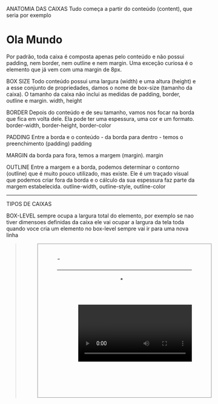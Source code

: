 ANATOMIA DAS CAIXAS
Tudo começa a partir do conteúdo (content), que seria por exemplo <h1>Ola Mundo</h1> 
Por padrão, toda caixa é composta apenas pelo conteúdo e não possui padding, nem border, nem outline e nem margin. 
Uma exceção curiosa é o elemento <body> que já vem com uma margin de 8px.

BOX SIZE
Todo conteúdo possui uma largura (width) e uma altura (height) e a esse conjunto de propriedades, damos o nome de box-size (tamanho da caixa). O tamanho da caixa não inclui as medidas de padding, border, outline e margin.
width, height

BORDER
Depois do conteúdo e de seu tamanho, vamos nos focar na borda que fica em volta dele. Ela pode ter uma espessura, uma cor e um formato.
border-width, border-height, border-color

PADDING
Entre a borda e o conteúdo - da borda para dentro - temos o preenchimento (padding)
padding

MARGIN
da borda para fora, temos a margem (margin).
margin

OUTLINE
Entre a margem e a borda, podemos determinar o contorno (outline) que é muito pouco utilizado, mas existe. Ele é um traçado visual que podemos criar fora da borda e o cálculo da sua espessura faz parte da margem estabelecida.
outline-width, outline-style, outline-color

_____________________________________________________________________________________________________
TIPOS DE CAIXAS

BOX-LEVEL
sempre ocupa a largura total do elemento, por exemplo se nao tiver dimensoes definidas da caixa ele vai ocupar a largura da tela toda
quando voce cria um elemento no box-level sempre vai ir para uma nova linha
<address> <article> <aside> <blockquote> <canvas> <dd> <div> <dl> <dt> <fieldset> <figcaption> <figure> <footer> <form> <h1> - <h6> <header> <hr> <li> <main> <nav> <noscript> <ol> <p> <pre> <section> <table> <tfoot> <ul> <video

INLINE-LEVEL
nao pula pra uma nova linha, segue na mesma que ja estava escrevendo conteudo
e a largura sera relativa do tamanho do seu elemento (conteudo)
<a> <abbr> <acronym> <b> <bdo> <br> <button> <cite> <code> <dfn> <em> <i> <img> <input> <kbd> <label> <map> <object> <output> <q> <samp> <script> <select> <small> <span> <strong> <sub> <textarea> <tt> <var>

Pra criar um fundo que se adapta ao tamanho da imagem voce deve transformar o bloco em inline-block, assim ao mexer em padding, width, background color vai ficar mais facil
display: inline-block;

________________________________________________________________________________________________________
CONFIGURACOES EM GERAL
No navegador, no console voce consegue ver o desenho da caixas e mexer nela

h1 {
            background-color: lightgray;
            height: 300px;
            width: 300px;

            border-width: 10px; border fica depois do padding
            border-style: solid;
            border-color: darkslategray;
            .......SHORTHAND border: 10px solid darkslategray;

            padding-top: 10px; padding fica entre o conteudo e a borda
            padding-right: 10px;
            padding-bottom: 10px;
            padding-left: 10px;
            .......SHORTHAND padding: 10px;

            margin-top: 20px; margin fica da borda pra fora pro navegador
            margin-right: 20px;
            margin-bottom: 40px;
            margin-left: 20px;
            .......SHORTHAND margin: 20px 20px 40px 20px; (sempre no sentido do relogio)
            se quiser centralizar essa caixa mas manter algumas medidas de margin, e so fazer assim margin: 20px auto 40px auto;

            outline-width: 5px; fica colado na extremidade mais pra fora da margin, se voce aumenta outline ele cresce pra dentro da margin e nao pra fora dela
            outline-style: dashed;
            outline-color: salmon;
            .......SHORTHAND outline: 5px dashed salmon;
}

a {
            border-width: 10px;
            border-style: solid;
            border-color: red;

            padding-top: 10px;
            padding-right: 10px;
            padding-bottom: 10px;
            padding-left: 10px;
}